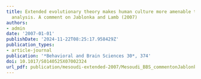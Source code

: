 ```yaml
---
title: Extended evolutionary theory makes human culture more amenable to evolutionary
  analysis. A comment on Jablonka and Lamb (2007)
authors:
- admin
date: '2007-01-01'
publishDate: '2024-11-22T08:25:17.958429Z'
publication_types:
- article-journal
publication: '*Behavioral and Brain Sciences 30*, 374'
doi: 10.1017/S0140525X07002324
url_pdf: publication/mesoudi-extended-2007/Mesoudi_BBS_commentonJablonkaLamb_2007.pdf
---
```

